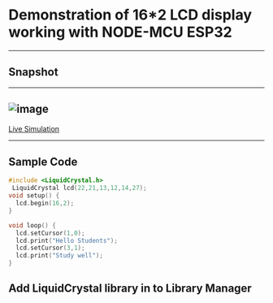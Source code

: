 # Demonstration of 16*2 LCD display working with NODE-MCU ESP32

-------

## Snapshot

-----
![image](https://github.com/SatishKumar75/ardunio-nodemcu/assets/106571472/ecfbfab3-0c73-4a40-8edb-30184fb54659)
-----
[Live Simulation](https://wokwi.com/projects/374665572014111745 "https://wokwi.com/projects/374665572014111745")

-----
## Sample Code
```c++
#include <LiquidCrystal.h>
 LiquidCrystal lcd(22,21,13,12,14,27);
void setup() {
  lcd.begin(16,2);
}

void loop() {
  lcd.setCursor(1,0);
  lcd.print("Hello Students");
  lcd.setCursor(3,1);
  lcd.print("Study well");
}

```
## Add LiquidCrystal library in to Library Manager
